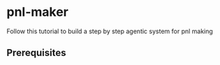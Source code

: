 # pnl-maker

Follow this tutorial to build a step by step agentic system for pnl making

## Prerequisites
